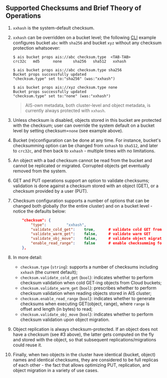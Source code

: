 ## Supported Checksums and Brief Theory of Operations

1. `xxhash` is the system-default checksum.

2. `xxhash` can be overridden on a bucket level; the following [CLI](/docs/cli.md) example configures bucket `abc` with `sha256` and bucket `xyz` without any checksum protection whatsoever:

	```console
	$ ais bucket props ais://abc checksum.type  <TAB-TAB>
	crc32c   md5      none     sha256   sha512   xxhash

	$ ais bucket props ais://abc checksum.type sha256
	Bucket props successfully updated
	"checksum.type" set to:"sha256" (was:"xxhash")

	$ ais bucket props ais://xyz checksum.type none
	Bucket props successfully updated
	"checksum.type" set to:"none" (was:"xxhash")
	```

	> AIS-own metadata, both cluster-level and object metadata, is currently always protected with `xxhash`.

3. Unless checksum is disabled, objects stored in this bucket are protected with the checksum; user can override the system default on a bucket level by setting checksum=`none` (see example above).

4. Bucket (re)configuration can be done at any time. For instance, bucket's checksumming option can be changed from `xxhash` to `sha512`,  and later to `crc32c`, and then back to `xxhash` - multiple times with no limitations.

5. An object with a bad checksum cannot be read from the bucket and cannot be replicated or migrated. Corrupted objects get eventually removed from the system.

6. GET and PUT operations support an option to validate checksums; validation is done against a checksum stored with an object (GET), or a checksum provided by a user (PUT).

7. Checksum configuration supports a number of options that can be changed both globally (for the entire cluster) and on a bucket level - notice the defaults below:

	```json
		"checksum": {
			"type":			"xxhash",
			"validate_cold_get":	true,      # validate cold GET from Cloud buckets
			"validate_warm_get":	false,     # validate warm GET
			"validate_obj_move":	false,     # validate object migration
			"enable_read_range":	false      # enable checksumming for ranges
		},
	```

8. In more detail:

	* `checksum.type` (`string`): supports a number of checksums including `xxhash` (the current default);
	* `checksum.validate_cold_get` (`bool`): indicates whether to perform checksum validation when cold GET-ing objects from Cloud buckets;
	* `checksum.validate_warm_get` (`bool`): prescribes whether to perform checksum validation when reading objects stored in AIS cluster;
	* `checksum.enable_read_range` (`bool`): indicates whether to generate checksums when executing GET(object, range), where `range` is offset and length (in bytes) to read;
	* `checksum.validate_obj_move` (`bool`): indicates whether to perform checksum validation upon object migration.

9. Object replication is always checksum-protected. If an object does not have a checksum (see #3 above), the latter gets computed on the fly and stored with the object, so that subsequent replications/migrations could reuse it.

10. Finally, when two objects in the cluster have identical (bucket, object) names and identical checksums, they are considered to be full replicas of each other - the fact that allows optimizing PUT, replication, and object migration in a variety of use cases.
